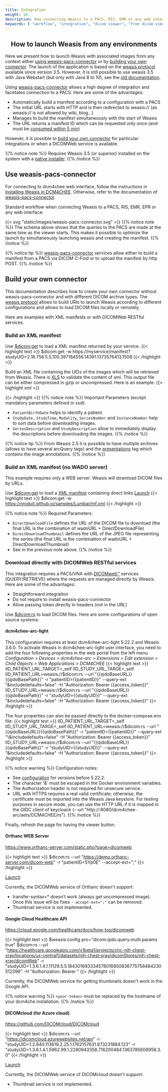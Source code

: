 ```yaml
---
title: Integration
weight: 10
description: How connecting Weasis to a PACS, RIS, EMR or any web interface
keywords: [ "workflow", "integration", "dicom viewer", "free dicom viewer", "open source dicom viewer", "weasis dicom viewer",  "multi-platform dicom viewer", "dicom", "pacs", "pacs viewer" ]
---
```


## <center>How to launch Weasis from any environments</center>

Here we present how to launch Weasis with associated images from any context either [using weasis-pacs-connector](#use-weasis-pacs-connector) or by [building your own connector](#build-your-own-connector). The launch of the application is based on the [weasis protocol](../../../getting-started/weasis-protocol) available since version 3.5. However, it is still possible to use weasis 3.5 with Java Webstart (but only with Java 8 to 10), see the [old documentation](../../../old/integration).

Using <a target="_blank" href="https://github.com/nroduit/weasis-pacs-connector">weasis-pacs-connector</a> allows a high degree of integration and facilitates connection to a PACS. Here are some of the advantages:

- Automatically build a manifest according to a configuration with a PACS
- The initial URL starts with HTTP and is then redirected to weasis:// (as weasis:// is not allowed by wiki, blog…)
- Manages to build the manifest simultaneously with the start of Weasis
- The URL returns a manifest ID which can be requested only once (and must be <a target="_blank" href="https://github.com/nroduit/weasis-pacs-connector/blob/master/src/main/resources/weasis-pacs-connector.properties#L17">consumed within 5 min</a>)

However, it is possible to [build your own connector](#build-your-own-connector) for particular integrations or when a DICOMWeb service is available.

{{% notice note %}}
Requires Weasis 3.5 (or superior) installed on the system with a [native installer](../../../getting-started/).
{{% /notice %}}


## Use weasis-pacs-connector

For connecting to dcm4chee web interface, follow the instructions in [Installing Weasis in DCM4CHEE](../../../getting-started/dcm4chee). Otherwise, refer to the documentation of <a target="_blank" href="https://github.com/nroduit/weasis-pacs-connector#installation">weasis-pacs-connector</a>.

Standard workflow when connecting Weasis to a PACS, RIS, EMR, EPR or any web interface:

{{< svg "static/images/weasis-pacs-connector.svg" >}}
{{% notice note %}}
The schema above shows that the queries to the PACS are made at the same time as the viewer starts. This makes it possible to optimize the launch by simultaneously launching weasis and creating the manifest.
{{% /notice %}}

{{% notice tip %}}
<a target="_blank" href="https://github.com/nroduit/weasis-pacs-connector">weasis-pacs-connector</a> services allow either to build a manifest from a PACS via DICOM C-Find or to upload the manifest by http POST.
{{% /notice %}}

## Build your own connector

This documentation describes how to create your own connector without weasis-pacs-connector and with different DICOM archive types. The [weasis protocol](../../../getting-started/weasis-protocol/#how-to-build-an-uri) allows to build URIs to launch Weasis according to different configurations and allows to load DICOM files locally or remotely.

Here are examples with XML manifests or with DICOMWeb RESTful services.

###  Build an XML manifest

Use [$dicom:get](../../commands/#dicom-get) to load a XML manifest returned by your service.
{{< highlight text >}}
$dicom:get -w https://myservice/manifest?studyUID=2.16.756.5.5.100.397184556.14391.1373576413.1508
{{< /highlight >}}

Build an XML file containing the UIDs of the images which will be retrieved from Weasis. There is <a target="_blank" href="https://github.com/nroduit/Weasis/blob/master/weasis-dicom/weasis-dicom-explorer/src/main/resources/config/manifest.xsd">XLS</a> to validate the content of xml. This output file can be either compressed in gzip or uncompressed. Here is an example:
{{< highlight xml >}}
<?xml version="1.0" encoding="UTF-8" ?>
<manifest xmlns="http://www.weasis.org/xsd/2.5" xmlns:xsi="http://www.w3.org/2001/XMLSchema-instance">
    <arcQuery additionnalParameters="" arcId="1001" baseUrl="http://archive-weasis.rhcloud.com/archive/wado" requireOnlySOPInstanceUID="false">
        <Patient PatientID="H13885_9M" PatientName="TEST NON SQUARE PIXELS" PatientSex="F">
            <Study AccessionNumber="" ReferringPhysicianName="" StudyDate="20130711" StudyDescription="TEST NON SQUARE PIXELS" StudyID="PKD" StudyInstanceUID="2.16.756.5.5.100.397184556.14391.1373576413.1508" StudyTime="170013">
                <Series Modality="US" SeriesDescription="NON SQUARE PIXELS: PIXEL ASPECT RATIO" SeriesInstanceUID="1.2.40.0.13.1.1.87878503032592846377547034671833520632" SeriesNumber="2">
                    <Instance InstanceNumber="107" SOPInstanceUID="1.2.40.0.13.1.1.126082073005720329436273995268222863740"/>
                </Series>
                <Series Modality="MR" SeriesDescription="NON SQUARE PIXELS: PIXEL SPACING" SeriesInstanceUID="2.16.756.5.5.100.397184556.7220.1373578035.1" SeriesNumber="40001">
                    <Instance InstanceNumber="1" SOPInstanceUID="2.16.756.5.5.100.397184556.7220.1373578035.1.0"/>
                    <Instance InstanceNumber="2" SOPInstanceUID="2.16.756.5.5.100.397184556.7220.1373578035.1.1"/>
                    <Instance InstanceNumber="3" SOPInstanceUID="2.16.756.5.5.100.397184556.7220.1373578035.1.2"/>
                    <Instance InstanceNumber="4" SOPInstanceUID="2.16.756.5.5.100.397184556.7220.1373578035.1.3"/>
                </Series>
                <Series Modality="MR" SeriesDescription="NON SQUARE PIXELS: PIXEL SPACING" SeriesInstanceUID="2.16.756.5.5.100.397184556.7220.1373578664.2" SeriesNumber="50001">
                    <Instance InstanceNumber="1" SOPInstanceUID="2.16.756.5.5.100.397184556.7220.1373578664.2.0"/>
                    <Instance InstanceNumber="2" SOPInstanceUID="2.16.756.5.5.100.397184556.7220.1373578664.2.1"/>
                    <Instance InstanceNumber="3" SOPInstanceUID="2.16.756.5.5.100.397184556.7220.1373578664.2.2"/>
                    <Instance InstanceNumber="4" SOPInstanceUID="2.16.756.5.5.100.397184556.7220.1373578664.2.3"/>
                </Series>
            </Study>
        </Patient>
    </arcQuery>
</manifest>
{{< /highlight >}}
{{% notice note %}}
Important Parameters (except mandatory parameters defined in xsd):

- `PatientBirthDate` helps to identify a patient.
- `StudyDate,` `StudyTime`, `Modality`, `SeriesNumber` and `InstanceNumber` help to sort data before downloading images.
- `SeriesDescription` and `StudyDescription` allow to immediately display the descriptions before downloading the images.
{{% /notice %}}

{{% notice tip %}}
From Weasis 2.5 it is possible to have multiple archives (allows to have several arcQuery tags) and the <a target="_blank" href="https://github.com/nroduit/Weasis/blob/master/weasis-dicom/weasis-dicom-explorer/src/main/resources/config/presentations.xsd">presentations</a> tag which contains the image annotations.
{{% /notice %}}

###  Build an XML manifest (no WADO server)
This example requires only a WEB server. Weasis will download DICOM files by URLs.

Use [$dicom:get](../../commands/#dicom-get) to load a <a target="_blank" href="https://nroduit.github.io/samples/Lumbar/mf.xml">XML manifest</a> containing direct links <a  href="weasis://%24dicom%3Aget%20-w%20https%3A%2F%2Fnroduit.github.io%2Fsamples%2FLumbar%2Fmf.xml" class="btn btn-default">Launch</a>
{{< highlight text >}}
$dicom:get -w https://nroduit.github.io/samples/Lumbar/mf.xml
{{< /highlight >}}

{{% notice note %}}
Required Parameters:

- `DirectDownloadFile` defines the URL of the DICOM file to download (the final URL is the combination of wadoURL + DirectDownloadFile)
- `DirectDownloadThumbnail` defines the URL of the JPEG file representing the series (the final URL is the combination of wadoURL + DirectDownloadThumbnail)
- See in the previous note above.
{{% /notice %}}


### Download directly with DICOMWeb RESTful services

This integration requires a PACS/VNA with <a target="_blank" href="https://www.dicomstandard.org/dicomweb/">DICOMweb™</a> services (QUERY/RETRIEVE) where the requests are managed directly by Weasis. Here are some of the advantages:

- Straightforward integration
- Do not require to install weasis-pacs-connector
- Allow passing token directly in headers (not in the URL)

Use [$dicom:rs](../../commands/#dicom-rs) to load DICOM files. Here are some configurations of open source systems:

#### dcm4chee-arc-light

This configuration requires at least dcm4chee-arc-light 5.22.2 and Weasis 3.6.0. To activate Weasis in dcm4chee-arc-light user interface, you need to add the four following properties in the web portal from the left menu *Configuration > Devices > dcm4chee-arc > Extensions > Edit extension > Child Objects > Web Applications > DCM4CHEE*
{{< highlight text >}}
IID_PATIENT_URL_TARGET=_self
IID_STUDY_URL_TARGE=_self
IID_PATIENT_URL=weasis://$dicom:rs --url "{{qidoBaseURL}}{{qidoBasePath}}" -r "patientID={{patientID}}" --query-ext "&includedefaults=false" -H "Authorization: Bearer {{access_token}}"
IID_STUDY_URL=weasis://$dicom:rs --url "{{qidoBaseURL}}{{qidoBasePath}}" -r "studyUID={{studyUID}}" --query-ext "&includedefaults=false" -H "Authorization: Bearer {{access_token}}"
{{< /highlight >}}

The four properties can also be passed directly to the docker-compose.env file:
{{< highlight text >}}
IID_PATIENT_URL_TARGET=_self
IID_STUDY_URL_TARGE=_self
IID_PATIENT_URL=weasis://$dicom:rs --url "{{qidoBaseURL}}{{qidoBasePath}}" -r "patientID={{patientID}}" --query-ext "\&includedefaults=false" -H "Authorization: Bearer {{access_token}}"
IID_STUDY_URL=weasis://$dicom:rs --url "{{qidoBaseURL}}{{qidoBasePath}}" -r "studyUID={{studyUID}}" --query-ext "\&includedefaults=false" -H "Authorization: Bearer {{access_token}}"
{{< /highlight >}}

{{% notice warning %}}
Configuration notes:

- See [configuration](../../../getting-started/dcm4chee) for versions before 5.22.2.
- The character '&' must be escaped in the Docker environment variables.
- The Authorization header is not required for unsecure service.
- URL with HTTPS requires a real valid certificate; otherwise, the certificate must be imported into the Weasis Java keystore. For testing purposes in secure mode, you can use the HTTP URL if it is mapped in the OIDC client of keycloack (--url "http://<your-host>:8080/dcm4chee-arc/aets/DCM4CHEE/rs").
{{% /notice %}}

Finally, refresh the page for having the viewer button.

#### Orthanc WEB Server

https://www.orthanc-server.com/static.php?page=dicomweb

{{< highlight text >}}
$dicom:rs --url "https://demo.orthanc-server.com/dicom-web" -r "patientID=5Yp0E" --accept-ext=";"
{{< /highlight >}}

<a  href="weasis://%24dicom%3Ars%20--url%20%22https%3A%2F%2Fdemo.orthanc-server.com%2Fdicom-web%22%20-r%20%22patientID%3D5Yp0E%22%20--accept-ext%3D%22%3B%22" class="btn btn-default">Launch</a>


Currently, the DICOMWeb service of Orthanc doesn't support:

- transfer-syntax=* doesn’t work (always get uncompressed image). Once this issue will be fixes `--accept-ext=";"` can be removed.
- Thumbnail service is not implemented.

#### Google Cloud Healthcare API

https://cloud.google.com/healthcare/docs/how-tos/dicomweb

{{< highlight text >}}
$weasis:config pro="dicom.qido.query.multi.params true" $dicom:rs --url "https://healthcare.googleapis.com/v1beta1/projects/chc-nih-chest-xray/locations/us-central1/datasets/nih-chest-xray/dicomStores/nih-chest-xray/dicomWeb" -r "studyUID=1.3.6.1.4.1.11129.5.5.184301693334578016850836775758484230512396" -H "Authorization: Bearer <your-token>"
{{< /highlight >}}

Currently, the DICOMWeb service for getting thumbnails doesn't work in the Google API.

{{% notice warning %}}
`<your-token>` must be replaced by the hostname of your dcm4che installation.
{{% /notice %}}

#### DICOMcloud (for Azure cloud)

https://github.com/DICOMcloud/DICOMcloud

{{< highlight text >}}
$dicom:rs --url "https://dicomcloud.azurewebsites.net/api" -r "studyUID=1.2.840.113619.2.25.1.1762157631.873231884.123" -r "studyUID=1.3.6.1.4.1.5962.99.1.2280943358.716200484.1363785608958.3.0"
{{< /highlight >}}

<a  href="weasis://%24dicom%3Ars%20--url%20%22https%3A%2F%2Fdicomcloud.azurewebsites.net%2Fapi%22%20-r%20%22studyUID%3D1.2.840.113619.2.25.1.1762157631.873231884.123%22%20-r%20%22studyUID%3D1.3.6.1.4.1.5962.99.1.2280943358.716200484.1363785608958.3.0%22" class="btn btn-default">Launch</a>


Currently, the DICOMWeb service of DICOMcloud doesn't support:

- Thumbnail service is not implemented.
